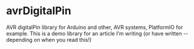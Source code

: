 # avrDigitalPin
AVR digitalPin library for Arduino and other, AVR systems, PlatformIO for example. This is a demo library for an article I'm writing (or have written -- depending on when you read this!)
